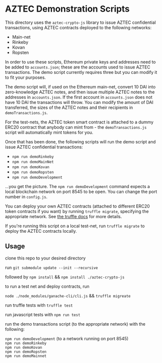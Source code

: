 # AZTEC Demonstration Scripts

This directory uses the ```aztec-crypto-js``` library to issue AZTEC confidential transactions, using AZTEC contracts deployed to the following networks:

* Main-net
* Rinkeby
* Kovan
* Ropsten

In order to use these scripts, Ethereum private keys and addresses need to be added to ```accounts.json```; these are the accounts used to issue AZTEC transactions. The demo script currently requires three but you can modify it to fit your purposes.  

The demo script will, if used on the Ethereum main-net, convert 10 DAI into zero-knowledge AZTEC notes, and then issue multiple AZTEC notes to the addresses in ```accounts.json```. If the first account in ```accounts.json``` does not have 10 DAI the transactions will throw. You can modify the amount of DAI transferred, the sizes of the AZTEC notes and their recipients in ```demoTransactions.js```.  

For the test-nets, the AZTEC token smart contract is attached to a dummy ERC20 contract that anybody can mint from - the ```demoTransactions.js``` script will automatically mint tokens for you.

Once that has been done, the following scripts will run the demo script and issue AZTEC confidential transactions:

* ```npm run demoRinkeby```  
* ```npm run demoMainNet```
* ```npm run demoKovan```
* ```npm run demoRopsten```
* ```npm run demoDevelopment```

...you get the picture. The ```npm run demoDevelopment``` command expects a local blockchain network on port 8545 to be open. You can change the port number in ```config.js```.  

You can deploy your own AZTEC contracts (attached to different ERC20 token contracts if you want) by running ```truffle migrate```, specifying the appropriate network. See [the truffle docs](https://truffleframework.com/docs/truffle/getting-started/running-migrations) for more details.  

If you're running this script on a local test-net, run ```truffle migrate``` to deploy the AZTEC contracts locally.

## Usage

clone this repo to your desired directory

run ```git submodule update --init --recursive```  

followed by ```npm install``` && ```npm install ./aztec-crypto-js```  

to run a test net and deploy contracts, run  

```node ./node_modules/ganache-cli/cli.js``` && ```truffle migreate```  

run truffle tests with ```truffle test```  

run javascript tests with ```npm run test```  

run the demo transactions script (to the appropriate network) with the following:

```npm run demoDevelopment``` (to a network running on port 8545)  
```npm run demoRinkeby```  
```npm run demoKovan```  
```npm run demoRopsten```  
```npm run demoMainnet```  